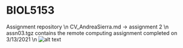 # BIOL5153

Assignment repository \n
CV_AndreaSierra.md -> assignment 2 \n
assn03.tgz contains the remote computing assignment completed on 3/13/2021 \n
![alt text](https://github.com/asierram/BIOL5153.git/blob/main/PBS.png?raw=true)



